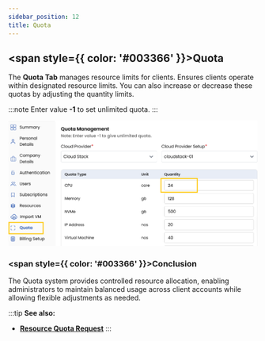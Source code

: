 ```yaml
---
sidebar_position: 12
title: Quota
---
```


## <span style={{ color: '#003366' }}>Quota</span>

The **Quota Tab** manages resource limits for clients. Ensures clients operate within designated resource limits. You can also increase or decrease these quotas by adjusting the quantity limits.

:::note
Enter value **-1** to set unlimited quota.
:::

![Quota Management](images/quota.png)

### <span style={{ color: '#003366' }}>Conclusion</span>
The Quota system provides controlled resource allocation, enabling administrators to maintain balanced usage across client accounts while allowing flexible adjustments as needed.

:::tip
**See also:**  
- **[Resource Quota Request](../../Settings/Quota/Resource%20Quota%20Request.md)**
:::